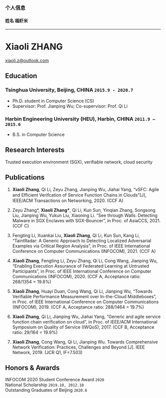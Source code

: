 ### 个人信息
#### 姓名 福虾米


---

# Xiaoli **ZHANG**
xiaoli.z@outlook.com


## Education

### **Tsinghua University, Beijing, CHINA** `2015.9 - 2020.7`

- Ph.D. student in Computer Science (CS)
- Supervisor: Prof. Jianping Wu; Co-supervisor: Prof. Qi Li

### **Harbin Engineering University (HEU), Harbin, CHINA** `2011.9 – 2015.6`

- B.S. in Computer Science

## Research Interests
Trusted execution environment (SGX), verifiable network, cloud security


## Publications

1. **Xiaoli Zhang**, Qi Li, Zeyu Zhang, Jianping Wu, Jiahai Yang, “vSFC: Agile and Eﬀicient Verifcation of Service Function Chains in Clouds”[J], IEEE/ACM Transactions on Networking, 2020. (CCF A)

2. Zeyu Zhang*, **Xiaoli Zhang\***, Qi Li, Kun Sun, Yinqian Zhang, Songsong Liu, Jianping Wu, Yukun Liu, Xiaoning Li. “See through Walls: Detecting Malware in SGX Enclaves with SGX-Bouncer”, in Proc. of AsiaCCS, 2021. (CCF C)

3. Fengting Li, Xuankai Liu, **Xiaoli Zhang**, Qi Li, Kun Sun, Kang Li, “TaintRadar: A Generic Approach to Detecting Localized Adversarial Examples via Critical Region Analysis”,  in Proc. of IEEE International Conference on Computer Communications (INFOCOM), 2021. (CCF A)

4. **Xiaoli Zhang**, Fengting Li, Zeyu Zhang, Qi Li, Cong Wang, Jianping Wu, “Enabling Execution Assurance of Federated Learning at Untrusted Participants”, in Proc. of IEEE International Conference on Computer Communications (INFOCOM), 2020. (CCF A, Acceptance ratio: 268/1354 = 19.8%)

5. **Xiaoli Zhang**, Huayi Duan, Cong Wang, Qi Li, Jianping Wu, “Towards Verifiable Performance Measurement over In-the-Cloud Middleboxes”, in Proc. of IEEE International Conference on Computer Communications (INFOCOM), 2019. (CCF A, Acceptance ratio: 288/1464 = 19.7%)

6. **Xiaoli Zhang**, Qi Li, Jianping Wu, Jiahai Yang, “Generic and agile service function chain verification on cloud”, in Proc. of IEEE/ACM International Symposium on Quality of Service (IWQoS), 2017. (CCF B, Acceptance ratio: 29/164 = 19.9%)

7. **Xiaoli Zhang**, Cong Wang, Qi Li, Jianping Wu. Towards Comprehensive Network Verification: Practices, Challenges and Beyond [J]. IEEE Network, 2019. (JCR Q1, IF=7.503)

## Honors & Awards

INFOCOM 2020 Student Conference Award `2020` <br>
National Scholarship `2019.10, 2012.10`<br>
Outstanding Graduates of Beijing `2020.6` <br>
